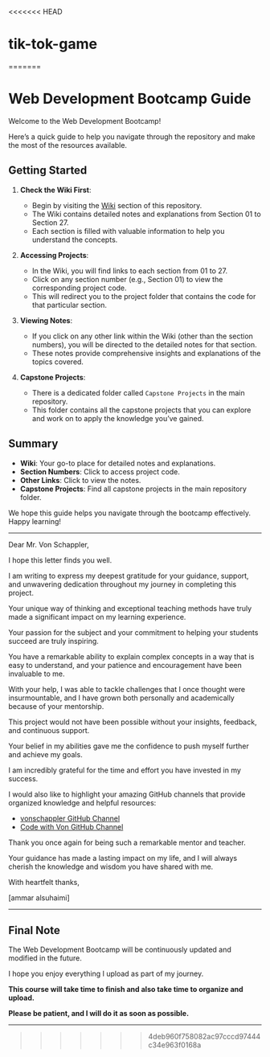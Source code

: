 <<<<<<< HEAD
# tik-tok-game
=======
# Web Development Bootcamp Guide

Welcome to the Web Development Bootcamp! 

Here’s a quick guide to help you navigate through the repository and make the most of the resources available.

## Getting Started

1. **Check the Wiki First**:
   - Begin by visiting the [Wiki](https://github.com/ammar-alsuhaimi/Web-Development-BootCamp/wiki) section of this repository.
   - The Wiki contains detailed notes and explanations from Section 01 to Section 27.
   - Each section is filled with valuable information to help you understand the concepts.

2. **Accessing Projects**:
   - In the Wiki, you will find links to each section from 01 to 27.
   - Click on any section number (e.g., Section 01) to view the corresponding project code.
   - This will redirect you to the project folder that contains the code for that particular section.

3. **Viewing Notes**:
   - If you click on any other link within the Wiki (other than the section numbers), you will be directed to the detailed notes for that section.
   - These notes provide comprehensive insights and explanations of the topics covered.

4. **Capstone Projects**:
   - There is a dedicated folder called `Capstone Projects` in the main repository.
   - This folder contains all the capstone projects that you can explore and work on to apply the knowledge you’ve gained.

## Summary

- **Wiki**: Your go-to place for detailed notes and explanations.
- **Section Numbers**: Click to access project code.
- **Other Links**: Click to view the notes.
- **Capstone Projects**: Find all capstone projects in the main repository folder.

We hope this guide helps you navigate through the bootcamp effectively. Happy learning!

---

Dear Mr. Von Schappler,

I hope this letter finds you well. 

I am writing to express my deepest gratitude for your guidance, support, and unwavering dedication throughout my journey in completing this project. 

Your unique way of thinking and exceptional teaching methods have truly made a significant impact on my learning experience.

Your passion for the subject and your commitment to helping your students succeed are truly inspiring. 

You have a remarkable ability to explain complex concepts in a way that is easy to understand, and your patience and encouragement have been invaluable to me. 

With your help, I was able to tackle challenges that I once thought were insurmountable, and I have grown both personally and academically because of your mentorship.

This project would not have been possible without your insights, feedback, and continuous support. 

Your belief in my abilities gave me the confidence to push myself further and achieve my goals. 

I am incredibly grateful for the time and effort you have invested in my success.

I would also like to highlight your amazing GitHub channels that provide organized knowledge and helpful resources:

- [vonschappler GitHub Channel](https://github.com/vonschappler)
- [Code with Von GitHub Channel](https://github.com/code-with-von)

Thank you once again for being such a remarkable mentor and teacher. 

Your guidance has made a lasting impact on my life, and I will always cherish the knowledge and wisdom you have shared with me.

With heartfelt thanks,

[ammar alsuhaimi]


---

## Final Note

The Web Development Bootcamp will be continuously updated and modified in the future. 

I hope you enjoy everything I upload as part of my journey. 

**This course will take time to finish and also take time to organize and upload.**

**Please be patient, and I will do it as soon as possible.**

---
>>>>>>> 4deb960f758082ac97cccd97444c34e963f0168a
